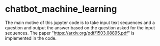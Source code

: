 # chatbot_machine_learning
The main motive of this jupyter code is to take input text sequences and a question and output the answer based on the question asked for the input sequences.
The paper "https://arxiv.org/pdf/1503.08895.pdf" is implemented in the code.
